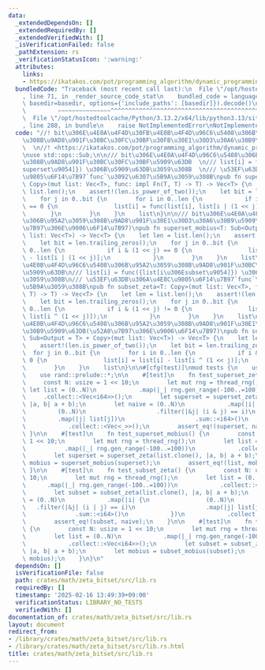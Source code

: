 ```yaml
---
data:
  _extendedDependsOn: []
  _extendedRequiredBy: []
  _extendedVerifiedWith: []
  _isVerificationFailed: false
  _pathExtension: rs
  _verificationStatusIcon: ':warning:'
  attributes:
    links:
    - https://ikatakos.com/pot/programming_algorithm/dynamic_programming/subset_convolution
  bundledCode: "Traceback (most recent call last):\n  File \"/opt/hostedtoolcache/Python/3.13.2/x64/lib/python3.13/site-packages/onlinejudge_verify/documentation/build.py\"\
    , line 71, in _render_source_code_stat\n    bundled_code = language.bundle(stat.path,\
    \ basedir=basedir, options={'include_paths': [basedir]}).decode()\n          \
    \         ~~~~~~~~~~~~~~~^^^^^^^^^^^^^^^^^^^^^^^^^^^^^^^^^^^^^^^^^^^^^^^^^^^^^^^^^^^^^^^^^^\n\
    \  File \"/opt/hostedtoolcache/Python/3.13.2/x64/lib/python3.13/site-packages/onlinejudge_verify/languages/rust.py\"\
    , line 288, in bundle\n    raise NotImplementedError\nNotImplementedError\n"
  code: "//! bit\u306E\u4E0A\u4F4D\u30FB\u4E0B\u4F4D\u96C6\u5408\u306B\u95A2\u3059\
    \u308B\u9AD8\u901F\u30BC\u30FC\u30BF\u30FB\u30E1\u30D3\u30A6\u30B9\u5909\u63DB\
    \  \n//! <https://ikatakos.com/pot/programming_algorithm/dynamic_programming/subset_convolution>\n\
    \nuse std::ops::Sub;\n\n/// bit\u306E\u4E0A\u4F4D\u96C6\u5408\u306B\u95A2\u3059\
    \u308B\u9AD8\u901F\u30BC\u30FC\u30BF\u5909\u63DB  \n/// list[i] = func({list[i\u306E\
    superset\u9054]}) \u306B\u5909\u63DB\u3059\u308B  \n/// \u53EF\u63DB\u306A\u4E8C\
    \u9805\u6F14\u7B97`func`\u3092\u6307\u5B9A\u3059\u308B\npub fn superset_zeta<T:\
    \ Copy>(mut list: Vec<T>, func: impl Fn(T, T) -> T) -> Vec<T> {\n    let len =\
    \ list.len();\n    assert!(len.is_power_of_two());\n    let bit = len.trailing_zeros();\n\
    \    for j in 0..bit {\n        for i in 0..len {\n            if i & (1 << j)\
    \ == 0 {\n                list[i] = func(list[i], list[i | (1 << j)]);\n     \
    \       }\n        }\n    }\n    list\n}\n\n/// bit\u306E\u4E0A\u4F4D\u96C6\u5408\
    \u306B\u95A2\u3059\u308B\u9AD8\u901F\u30E1\u30D3\u30A6\u30B9\u5909\u63DB(\u52A0\
    \u7B97\u306E\u9006\u6F14\u7B97)\npub fn superset_mobius<T: Sub<Output = T> + Copy>(mut\
    \ list: Vec<T>) -> Vec<T> {\n    let len = list.len();\n    assert!(len.is_power_of_two());\n\
    \    let bit = len.trailing_zeros();\n    for j in 0..bit {\n        for i in\
    \ 0..len {\n            if i & (1 << j) == 0 {\n                list[i] = list[i]\
    \ - list[i | (1 << j)];\n            }\n        }\n    }\n    list\n}\n\n/// bit\u306E\
    \u4E0B\u4F4D\u96C6\u5408\u306B\u95A2\u3059\u308B\u9AD8\u901F\u30BC\u30FC\u30BF\
    \u5909\u63DB\n/// list[i] = func({list[i\u306Esubset\u9054]}) \u306B\u5909\u63DB\
    \u3059\u308B\n/// \u53EF\u63DB\u306A\u4E8C\u9805\u6F14\u7B97`func`\u3092\u6307\
    \u5B9A\u3059\u308B\npub fn subset_zeta<T: Copy>(mut list: Vec<T>, func: impl Fn(T,\
    \ T) -> T) -> Vec<T> {\n    let len = list.len();\n    assert!(len.is_power_of_two());\n\
    \    let bit = len.trailing_zeros();\n    for j in 0..bit {\n        for i in\
    \ 0..len {\n            if i & (1 << j) != 0 {\n                list[i] = func(list[i],\
    \ list[i ^ (1 << j)]);\n            }\n        }\n    }\n    list\n}\n\n/// bit\u306E\
    \u4E0B\u4F4D\u96C6\u5408\u306B\u95A2\u3059\u308B\u9AD8\u901F\u30E1\u30D3\u30A6\
    \u30B9\u5909\u63DB(\u52A0\u7B97\u306E\u9006\u6F14\u7B97)\npub fn subset_mobius<T:\
    \ Sub<Output = T> + Copy>(mut list: Vec<T>) -> Vec<T> {\n    let len = list.len();\n\
    \    assert!(len.is_power_of_two());\n    let bit = len.trailing_zeros();\n  \
    \  for j in 0..bit {\n        for i in 0..len {\n            if i & (1 << j) !=\
    \ 0 {\n                list[i] = list[i] - list[i ^ (1 << j)];\n            }\n\
    \        }\n    }\n    list\n}\n\n#[cfg(test)]\nmod tests {\n    use super::*;\n\
    \    use rand::prelude::*;\n\n    #[test]\n    fn test_superset_zeta() {\n   \
    \     const N: usize = 1 << 10;\n        let mut rng = thread_rng();\n       \
    \ let list = (0..N)\n            .map(|_| rng.gen_range(-100..=100))\n       \
    \     .collect::<Vec<i64>>();\n        let superset = superset_zeta(list.clone(),\
    \ |a, b| a + b);\n        let naive = (0..N)\n            .map(|i| {\n       \
    \         (0..N)\n                    .filter(|&j| (i & j) == i)\n           \
    \         .map(|j| list[j])\n                    .sum::<i64>()\n            })\n\
    \            .collect::<Vec<_>>();\n        assert_eq!(superset, naive);\n   \
    \ }\n\n    #[test]\n    fn test_superset_mobius() {\n        const N: usize =\
    \ 1 << 10;\n        let mut rng = thread_rng();\n        let list = (0..N)\n \
    \           .map(|_| rng.gen_range(-100..=100))\n            .collect::<Vec<i64>>();\n\
    \        let superset = superset_zeta(list.clone(), |a, b| a + b);\n        let\
    \ mobius = superset_mobius(superset);\n        assert_eq!(list, mobius);\n   \
    \ }\n\n    #[test]\n    fn test_subset_zeta() {\n        const N: usize = 1 <<\
    \ 10;\n        let mut rng = thread_rng();\n        let list = (0..N)\n      \
    \      .map(|_| rng.gen_range(-100..=100))\n            .collect::<Vec<i64>>();\n\
    \        let subset = subset_zeta(list.clone(), |a, b| a + b);\n        let naive\
    \ = (0..N)\n            .map(|i| {\n                (0..N)\n                 \
    \   .filter(|&j| (i | j) == i)\n                    .map(|j| list[j])\n      \
    \              .sum::<i64>()\n            })\n            .collect::<Vec<_>>();\n\
    \        assert_eq!(subset, naive);\n    }\n\n    #[test]\n    fn test_subset_mobius()\
    \ {\n        const N: usize = 1 << 10;\n        let mut rng = thread_rng();\n\
    \        let list = (0..N)\n            .map(|_| rng.gen_range(-100..=100))\n\
    \            .collect::<Vec<i64>>();\n        let subset = subset_zeta(list.clone(),\
    \ |a, b| a + b);\n        let mobius = subset_mobius(subset);\n        assert_eq!(list,\
    \ mobius);\n    }\n}\n"
  dependsOn: []
  isVerificationFile: false
  path: crates/math/zeta_bitset/src/lib.rs
  requiredBy: []
  timestamp: '2025-02-16 13:49:39+09:00'
  verificationStatus: LIBRARY_NO_TESTS
  verifiedWith: []
documentation_of: crates/math/zeta_bitset/src/lib.rs
layout: document
redirect_from:
- /library/crates/math/zeta_bitset/src/lib.rs
- /library/crates/math/zeta_bitset/src/lib.rs.html
title: crates/math/zeta_bitset/src/lib.rs
---
```

